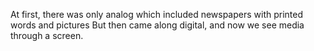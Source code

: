 At first, there was only analog
which included newspapers with printed words and pictures
But then came along digital,
and now we see media through a screen.

